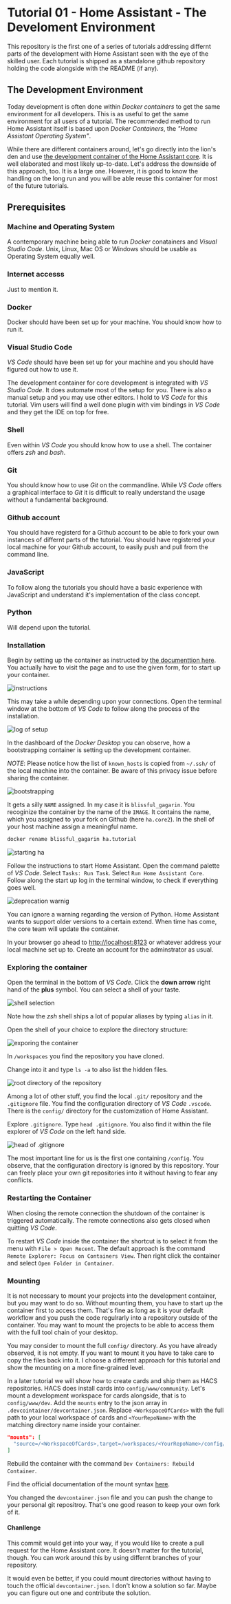 # Tutorial 01 - Home Assistant - The Develoment Environment

This repository is the first one of a series of tutorials addressing differnt
parts of the development with Home Assistant seen with the eye of the skilled
user. Each tutorial is shipped as a standalone github repository holding the
code alongside with the README (if any).

## The Development Environment

Today development is often done within *Docker containers* to get the same
environment for all developers. This is as useful to get the same environment
for all users of a tutorial. The recommended method to run Home Assistant itself
is based upon *Docker Containers*, the *"Home Assistant Operating System"*.

While there are different containers around, let's go directly into the lion's
den and use [the development container of the Home Assistant
core](https://github.com/home-assistant/core). It is well elaborated and most
likely up-to-date. Let's address the downside of this approach, too. It is a
large one. However, it is good to know the handling on the long run and you will
be able reuse this container for most of the future tutorials.

## Prerequisites

### Machine and Operating System

A contemporary machine being able to run *Docker* conatainers and *Visual Studio
Code*. Unix, Linux, Mac OS or Windows should be usable as Operating System
equally well.

### Internet accesss

Just to mention it.

### Docker

Docker should have been set up for your machine. You should know how to run it.

### Visual Studio Code

*VS Code* should have been set up for your machine and you should have figured
out how to use it.

The development container for core development is integrated with *VS Studio
Code*. It does automate most of the setup for you. There is also a manual setup
and you may use other editors. I hold to *VS Code* for this tutorial. Vim users
will find a well done plugin with vim bindings in *VS Code* and they get the IDE
on top for free.

### Shell

Even within *VS Code* you should know how to use a shell. The container offers
*zsh* and *bash*.

### Git

You should know how to use *Git* on the commandline. While *VS Code* offers a
graphical interface to *Git* it is difficult to really understand the usage
without a fundamental background.

### Github account

You should have registerd for a Github account to be able to fork your own
instances of differnt parts of the tutorial. You should have registered your
local machine for your Github account, to easily push and pull from the command
line.

### JavaScript

To follow along the tutorials you should have a basic experience with JavaScript
and understand it's implementation of the class concept.

### Python

Will depend upon the tutorial.

### Installation

Begin by setting up the container as instructed by [the documenttion
here](https://developers.home-assistant.io/docs/development_environment). You
actually have to visit the page and to use the given form, for to start up your
container.

![instructions](img/instructions-for-dev-container.png)

This may take a while depending upon your connections. Open the terminal window
at the bottom of *VS Code* to follow along the process of the installation.

![log of setup](img/process-of-container-setup.png)

In the dashboard of the *Docker Desktop* you can observe, how a bootstrapping
container is setting up the development container. 

_NOTE_: Please notice how the list of `known_hosts` is copied from `~/.ssh/`
of the local machine into the container. Be aware of this privacy issue before
sharing the container.

![bootstrapping](img/bootstrapping.png)

It gets a silly `NAME` assigned. In my case it is `blissful_gagarin`. You
recoginize the container by the name of the `IMAGE`. It contains the name, which
you assigned to your fork on Github (here `ha.core2`). In the shell of your host
machine assign a meaningful name.

```sh
docker rename blissful_gagarin ha.tutorial
```

![starting ha](img/starting-ha.png)

Follow the instructions to start Home Assistant. Open the command palette of *VS
Code*. Select `Tasks: Run Task`. Select `Run Home Assistant Core`. Follow along
the start up log in the terminal window, to check if everything goes well.

![deprecation warnig](img/deprecation-waring.png)

You can ignore a warning regarding the version of Python. Home Assistant wants
to support older versions to a certain extend. When time has come, the core team
will update the container.

In your browser go ahead to [http://localhost:8123](http://localhost:8123) or
whatever address your local machine set up to. Create an account for the
adminstrator as usual.

### Exploring the container

Open the terminal in the bottom of *VS Code*. Click the **down arrow** right
hand of the **plus** symbol. You can select a shell of your taste.

![shell selection](img/shell-selection.png)

Note how the *zsh* shell ships a lot of popular aliases by typing `alias` in it.

Open the shell of your choice to explore the directory structure:

![exporing the container](img/exploring.png)

In `/workspaces` you find the repository you have cloned. 

Change into it and type `ls -a` to also list the hidden files.

![root directory of the repository](img/repo-root.png)

Among a lot of other stuff, you find the local `.git/` repository and the
`.gitignore` file. You find the configuration directory of *VS Code* `.vscode`.
There is the `config/` directory for the customization of Home Assistant.

Explore `.gitignore`. Type `head .gitignore`. You also find it within the file
explorer of *VS Code* on the left hand side.

![head of .gitignore](img/head-gitignore.png)

The most important line for us is the first one containing `/config`. You
observe, that the configuration directory is ignored by this repository. Your
can freely place your own git repositories into it without having to fear any
conflicts.

### Restarting the Container

When closing the remote connection the shutdown of the container is triggered
automatically. The remote connections also gets closed when quitting *VS Code*.

To restart *VS Code* inside the container the shortcut is to select it from the
menu with `File > Open Recent`. The default approach is the command `Remote
Explorer: Focus on Containers View`. Then right click the container and select
`Open Folder in Container`.

### Mounting

It is not necessary to mount your projects into the development container, but
you may want to do so. Without mounting them, you have to start up the container
first to access them. That's fine as long as it is your default workflow and you
push the code regulrarly into a repository outside of the container. You may
want to mount the projects to be able to access them with the full tool chain of
your desktop.

You may consider to mount the full `config/` directory. As you have already
observed, it is not empty. If you want to mount it you have to take care to copy
the files back into it. I choose a different approach for this tutorial and show
the mounting on a more fine-grained level.

In a later tutorial we will show how to create cards and ship them as HACS
repositories. HACS does install cards into `config/www/community`. Let's mount a
development workspace for cards alongside, that is to `config/www/dev`. Add the
`mounts` entry to the json array in `.devcointainer/devcontainer.json`. Replace
`<WorkspaceOfCards>` with the full path to your local workspace of cards and
`<YourRepoName>` with the matching directory name inside your container.


```json
"mounts": [
  "source=/<WorkspaceOfCards>,target=/workspaces/<YourRepoName>/config/www/dev,type=bind,consistency=cached"
]
```

Rebuild the container with the command `Dev Containers: Rebuild Container`.

Find the official documentation of the mount syntax [here](https://code.visualstudio.com/remote/advancedcontainers/add-local-file-mount).

You changed the `devcontainer.json` file and you can push the change to your personal git repositroy. That's one good reason to keep your own fork of it.

#### Chanllenge

This commit would get into your way, if you would like to create a pull request
for the Home Assistant core. It doesn't matter for the tutorial, though. You can
work around this by using differnt branches of your repository.

It would even be better, if you could mount directories without having to touch
the official `devcontainer.json`. I don't know a solution so far. Maybe you can
figure out one and contribute the solution.
